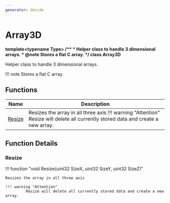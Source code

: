 ```yaml
---
generator: doxide
---
```



# Array3D

**template&lt;typename Type&gt; /&#42;&#42; &#42; Helper class to handle 3 dimensional arrays. &#42; @note Stores a flat C array. &#42;/ class Array3D**

Helper class to handle 3 dimensional arrays.

!!! note
 Stores a flat C array.


## Functions

| Name | Description |
| ---- | ----------- |
| [Resize](#Resize) | Resizes the array in all three axis !!! warning "Attention" Resize will delete all currently stored data and create a new array.  |

## Function Details

### Resize<a name="Resize"></a>
!!! function "void Resize(uint32 SizeX, uint32 SizeY, uint32 SizeZ)"

    Resizes the array in all three axis
        
    !!! warning "Attention"
             Resize will delete all currently stored data and create a new array.
    

